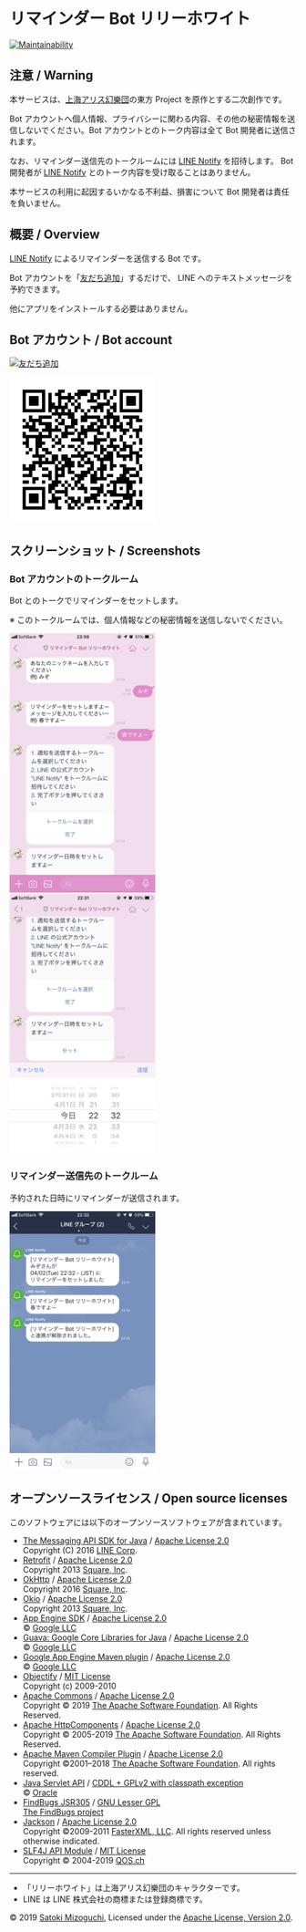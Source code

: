 # リマインダー Bot リリーホワイト

[![Maintainability](https://api.codeclimate.com/v1/badges/71d24b3f18c775311d04/maintainability)](https://codeclimate.com/github/mizo0203/lily-white-line-notify/maintainability)

## 注意 / Warning

本サービスは、[上海アリス幻樂団](http://www16.big.or.jp/~zun/)の東方 Project を原作とする二次創作です。

Bot アカウントへ個人情報、プライバシーに関わる内容、その他の秘密情報を送信しないでください。Bot アカウントとのトーク内容は全て Bot 開発者に送信されます。

なお、リマインダー送信先のトークルームには [LINE Notify](https://notify-bot.line.me/) を招待します。 Bot 開発者が [LINE Notify](https://notify-bot.line.me/) とのトーク内容を受け取ることはありません。

本サービスの利用に起因するいかなる不利益、損害について Bot 開発者は責任を負いません。

## 概要 / Overview

[LINE Notify](https://notify-bot.line.me/) によるリマインダーを送信する Bot です。

Bot アカウントを「[友だち追加](https://line.me/R/ti/p/%40gym9001e)」するだけで、 LINE へのテキストメッセージを予約できます。

他にアプリをインストールする必要はありません。

## Bot アカウント / Bot account

<a href="https://line.me/R/ti/p/%40gym9001e"><img height="36" border="0" alt="友だち追加" src="https://scdn.line-apps.com/n/line_add_friends/btn/ja.png"></a>

<img src='img/4PFx4QCeie.png' width='256'/>

## スクリーンショット / Screenshots

### Bot アカウントのトークルーム

Bot とのトークでリマインダーをセットします。

※ このトークルームでは、個人情報などの秘密情報を送信しないでください。

[<img src='img/IMG_3619.PNG' width='256'/>](img/IMG_3619.PNG)
[<img src='img/IMG_3617.PNG' width='256'/>](img/IMG_3617.PNG)

### リマインダー送信先のトークルーム

予約された日時にリマインダーが送信されます。

[<img src='img/IMG_3618.PNG' width='256'/>](img/IMG_3618.PNG)

## オープンソースライセンス / Open source licenses

このソフトウェアには以下のオープンソースソフトウェアが含まれています。

* [The Messaging API SDK for Java](https://github.com/line/line-bot-sdk-java) / [Apache License 2.0](https://github.com/line/line-bot-sdk-java/blob/master/LICENSE.txt)  
  Copyright (C) 2016 [LINE Corp](https://linecorp.com/).
* [Retrofit](http://square.github.io/retrofit/) / [Apache License 2.0](http://square.github.io/retrofit/)  
  Copyright 2013 [Square, Inc](https://squareup.com/).
* [OkHttp](https://square.github.io/okhttp/) / [Apache License 2.0]()  
  Copyright 2016 [Square, Inc](https://squareup.com/).
* [Okio](https://github.com/square/okio) / [Apache License 2.0](https://github.com/square/okio#license)  
  Copyright 2013 [Square, Inc](https://squareup.com/).
* [App Engine SDK](https://cloud.google.com/appengine/downloads) / [Apache License 2.0](http://www.apache.org/licenses/LICENSE-2.0)  
  © [Google LLC](https://www.google.com/)
* [Guava: Google Core Libraries for Java](https://github.com/google/guava) / [Apache License 2.0](https://github.com/google/guava/blob/master/COPYING)  
  © [Google LLC](https://www.google.com/)
* [Google App Engine Maven plugin](https://github.com/GoogleCloudPlatform/app-maven-plugin) / [Apache License 2.0](https://github.com/GoogleCloudPlatform/app-maven-plugin/blob/master/LICENSE)  
  © [Google LLC](https://www.google.com/)
* [Objectify](https://github.com/objectify/objectify) / [MIT License](https://github.com/objectify/objectify/blob/master/license.txt)  
  Copyright (c) 2009-2010
* [Apache Commons](http://commons.apache.org) / [Apache License 2.0](http://www.apache.org/licenses/)  
  Copyright © 2019 [The Apache Software Foundation](https://www.apache.org/). All Rights Reserved.
* [Apache HttpComponents](http://hc.apache.org) / [Apache License 2.0](http://www.apache.org/licenses/)  
  Copyright © 2005-2019 [The Apache Software Foundation](http://www.apache.org). All Rights Reserved.
* [Apache Maven Compiler Plugin](https://maven.apache.org/plugins/maven-compiler-plugin/) / [Apache License 2.0](http://www.apache.org/licenses/)  
  Copyright ©2001–2018 [The Apache Software Foundation](https://www.apache.org/). All rights reserved.
* [Java Servlet API](https://javaee.github.io/servlet-spec/) / [CDDL + GPLv2 with classpath exception](https://oss.oracle.com/licenses/CDDL+GPL-1.1)  
  © [Oracle](https://www.oracle.com/legal/copyright.html)
* [FindBugs JSR305](http://findbugs.sourceforge.net) / [GNU Lesser GPL](http://www.gnu.org/licenses/lgpl.html)  
  [The FindBugs project](https://github.com/findbugsproject)
* [Jackson](https://github.com/FasterXML/jackson) / [Apache License 2.0](http://www.apache.org/licenses/LICENSE-2.0)  
  Copyright ©2009-2011 [FasterXML, LLC](http://fasterxml.com). All rights reserved unless otherwise indicated.
* [SLF4J API Module](http://www.slf4j.org/) / [MIT License](https://www.slf4j.org/license.html)  
  Copyright © 2004-2019 [QOS.ch](http://www.qos.ch/)

---

* 「リリーホワイト」は上海アリス幻樂団のキャラクターです。
* LINE は LINE 株式会社の商標または登録商標です。

© 2019 [Satoki Mizoguchi](https://github.com/mizo0203), Licensed under the [Apache License, Version 2.0](https://github.com/mizo0203/lily-white-line-notify/blob/master/LICENSE).
